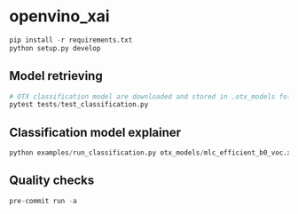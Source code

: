 # openvino_xai

```python
pip install -r requirements.txt
python setup.py develop
```

## Model retrieving

```python
# OTX classification model are downloaded and stored in .otx_models folder
pytest tests/test_classification.py
```

## Classification model explainer

```python
python examples/run_classification.py otx_models/mlc_efficient_b0_voc.xml images/cute-cat.jpg --output multilabel_saliency_map
```

## Quality checks

```python
pre-commit run -a
```
